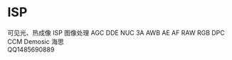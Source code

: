 # ISP
可见光、热成像  ISP  图像处理  AGC  DDE  NUC 3A  AWB  AE  AF  RAW RGB DPC CCM Demosic   海思  
QQ1485690889
